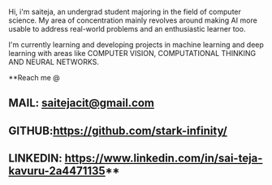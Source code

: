 Hi, i'm saiteja, an undergrad student majoring in the field of computer science. My area of concentration mainly revolves around making AI more usable to address real-world problems and an enthusiastic learner too.

I'm currently learning and developing projects in machine learning and deep learning with areas like COMPUTER VISION, COMPUTATIONAL THINKING  AND NEURAL NETWORKS.

**Reach me @
 
 ## MAIL: saitejacit@gmail.com
 ## GITHUB:https://github.com/stark-infinity/
 ## LINKEDIN: https://www.linkedin.com/in/sai-teja-kavuru-2a4471135**
